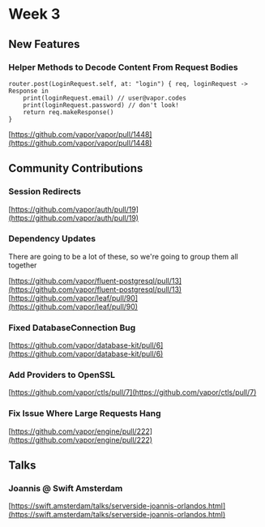 # Week 3

## New Features
### Helper Methods to Decode Content From Request Bodies
```
router.post(LoginRequest.self, at: "login") { req, loginRequest -> Response in
    print(loginRequest.email) // user@vapor.codes
    print(loginRequest.password) // don't look!
    return req.makeResponse()
}
```

[https://github.com/vapor/vapor/pull/1448](https://github.com/vapor/vapor/pull/1448)

## Community Contributions
### Session Redirects

[https://github.com/vapor/auth/pull/19](https://github.com/vapor/auth/pull/19)

### Dependency Updates
There are going to be a lot of these, so we're going to group them all together

[https://github.com/vapor/fluent-postgresql/pull/13](https://github.com/vapor/fluent-postgresql/pull/13)
[https://github.com/vapor/leaf/pull/90](https://github.com/vapor/leaf/pull/90)

### Fixed DatabaseConnection Bug

[https://github.com/vapor/database-kit/pull/6](https://github.com/vapor/database-kit/pull/6)

### Add Providers to OpenSSL

[https://github.com/vapor/ctls/pull/7](https://github.com/vapor/ctls/pull/7)

### Fix Issue Where Large Requests Hang

[https://github.com/vapor/engine/pull/222](https://github.com/vapor/engine/pull/222)

## Talks

### Joannis @ Swift Amsterdam

[https://swift.amsterdam/talks/serverside-joannis-orlandos.html](https://swift.amsterdam/talks/serverside-joannis-orlandos.html)
